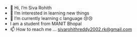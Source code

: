 - 👋 Hi, I’m Siva Rohith
- 👀 I’m interested in learning new things
- 🌱 I’m currently learning c language 😢😢
- I am a student from MANIT Bhopal
- 📫 How to reach me ... sivarohithreddy2002.rk@gmail.com

<!---
sivarohith1576/sivarohith1576 is a ✨ special ✨ repository because its `README.md` (this file) appears on your GitHub profile.
You can click the Preview link to take a look at your changes.
--->
